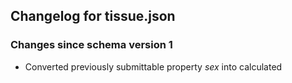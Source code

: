 ## Changelog for tissue.json

### Changes since schema version 1

* Converted previously submittable property *sex* into calculated
